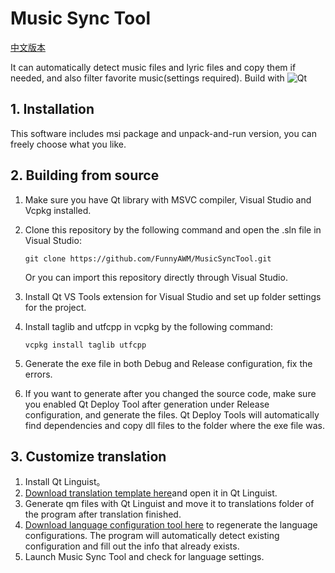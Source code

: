 # Music Sync Tool

[中文版本](README.md)

It can automatically detect music files and lyric files and copy them if needed, and also filter favorite music(settings required).
Build with ![Qt](https://img.shields.io/badge/-Qt-41CD52?style=flat-square&logo=qt&logoColor=FFFFFF)

## 1. Installation

This software includes msi package and unpack-and-run version, you can freely choose what you like.

## 2. Building from source

1. Make sure you have Qt library with MSVC compiler, Visual Studio and Vcpkg installed.
2. Clone this repository by the following command and open the .sln file in Visual Studio:
   
   ```
   git clone https://github.com/FunnyAWM/MusicSyncTool.git
   ```
   
   Or you can import this repository directly through Visual Studio.
3. Install Qt VS Tools extension for Visual Studio and set up folder settings for the project.
4. Install taglib and utfcpp in vcpkg by the following command:
   
   ```
   vcpkg install taglib utfcpp
   ```
5. Generate the exe file in both Debug and Release configuration, fix the errors.
6. If you want to generate after you changed the source code, make sure you enabled Qt Deploy Tool after generation under Release configuration, and generate the files. Qt Deploy Tools will automatically find dependencies and copy dll files to the folder where the exe file was.
   
## 3. Customize translation
1. Install Qt Linguist。
2. [Download translation template here](https://github.com/FunnyAWM/MusicSyncTool_files/raw/refs/heads/master/template.ts)and open it in Qt Linguist.
3. Generate qm files with Qt Linguist and move it to translations folder of the program after translation finished.
4. [Download language configuration tool here](https://github.com/FunnyAWM/MusicSyncTool_files/raw/refs/heads/master/Generator.7z) to regenerate the language configurations. The program will automatically detect existing configuration and fill out the info that already exists.
5. Launch Music Sync Tool and check for language settings.
